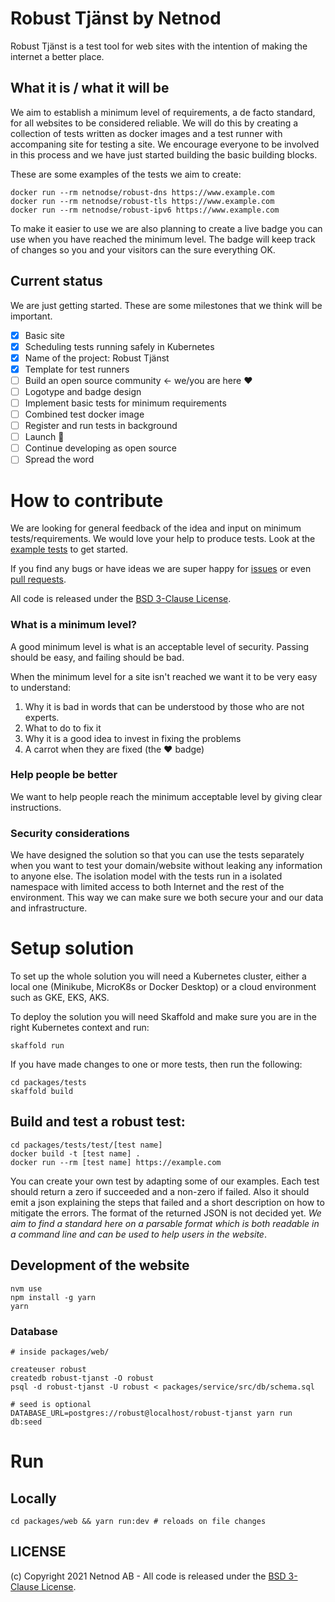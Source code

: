 

# Robust Tjänst by Netnod

Robust Tjänst is a test tool for web sites with the intention of making the internet a better place.

## What it is / what it will be

We aim to establish a minimum level of requirements, a de facto standard, for all websites to be considered reliable. We will do this by creating a collection of tests written as docker images and a test runner with accompaning site for testing a site. We encourage everyone to be involved in this process and we have just started building the basic building blocks.

These are some examples of the tests we aim to create: 

    docker run --rm netnodse/robust-dns https://www.example.com
    docker run --rm netnodse/robust-tls https://www.example.com
    docker run --rm netnodse/robust-ipv6 https://www.example.com

To make it easier to use we are also planning to create a live badge you can use when you have reached the minimum level. The badge will keep track of changes so you and your visitors can the sure everything OK.

## Current status

We are just getting started. These are some milestones that we think will be important. 

- [x] Basic site 
- [x] Scheduling tests running safely in Kubernetes
- [x] Name of the project: Robust Tjänst
- [x] Template for test runners
- [ ] Build an open source community <- we/you are here ❤️
- [ ] Logotype and badge design
- [ ] Implement basic tests for minimum requirements
- [ ] Combined test docker image
- [ ] Register and run tests in background
- [ ] Launch 🎉
- [ ] Continue developing as open source
- [ ] Spread the word

# How to contribute

We are looking for general feedback of the idea and input on minimum tests/requirements. We would love your help to produce tests. Look at the [example tests](packages/tests/tests) to get started.

If you find any bugs or have ideas we are super happy for [issues](issues) or even [pull requests](pulls).

All code is released under the [BSD 3-Clause License](LICENSE).
   
### What is a minimum level?

A good minimum level is what is an acceptable level of security. Passing should be easy, and failing should be bad.

When the minimum level for a site isn't reached we want it to be very easy to understand:

  1. Why it is bad in words that can be understood by those who are not experts.
  2. What to do to fix it
  3. Why it is a good idea to invest in fixing the problems
  4. A carrot when they are fixed (the ❤️ badge)

### Help people be better
We want to help people reach the minimum acceptable level by giving clear instructions.

### Security considerations

We have designed the solution so that you can use the tests separately when you want to test your domain/website without leaking any information to anyone else. The isolation model with the tests run in a isolated namespace with limited access to both Internet and the rest of the environment. This way we can make sure we both secure your and our data and infrastructure.

# Setup solution

To set up the whole solution you will need a Kubernetes cluster, either a local one (Minikube, MicroK8s or Docker Desktop) or a cloud environment such as GKE, EKS, AKS.

To deploy the solution you will need Skaffold and make sure you are in the right Kubernetes context and run:

    skaffold run

If you have made changes to one or more tests, then run the following:

    cd packages/tests
    skaffold build

## Build and test a robust test:

    cd packages/tests/test/[test name]
    docker build -t [test name] .
    docker run --rm [test name] https://example.com

You can create your own test by adapting some of our examples. Each test should return a zero if succeeded and a non-zero if failed. Also it should emit a json explaining the steps that failed and a short description on how to mitigate the errors. The format of the returned JSON is not decided yet. _We aim to find a standard here on a parsable format which is both readable in a command line and can be used to help users in the website_.

## Development of the website

```
nvm use
npm install -g yarn
yarn
```

### Database
```
# inside packages/web/ 

createuser robust
createdb robust-tjanst -O robust
psql -d robust-tjanst -U robust < packages/service/src/db/schema.sql

# seed is optional
DATABASE_URL=postgres://robust@localhost/robust-tjanst yarn run db:seed
```

# Run
## Locally
```
cd packages/web && yarn run:dev # reloads on file changes
```

## LICENSE

(c) Copyright 2021 Netnod AB - All code is released under the [BSD 3-Clause License](LICENSE).
